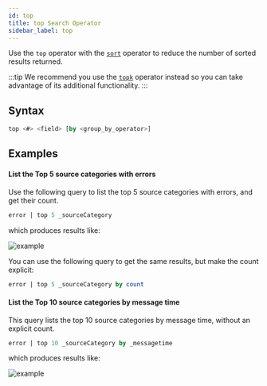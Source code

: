 ```yaml
---
id: top
title: top Search Operator
sidebar_label: top
---
```


Use the `top` operator with the [`sort`](/docs/search/search-query-language/search-operators/sort) operator to reduce the number of sorted results returned.

:::tip
We recommend you use the [`topk`](/docs/search/search-query-language/search-operators/topk) operator instead so you can take advantage of its additional functionality.
:::

## Syntax

```sql
top <#> <field> [by <group_by_operator>]
```

## Examples

#### List the Top 5 source categories with errors

Use the following query to list the top 5 source categories with errors, and get their count.

```sql
error | top 5 _sourceCategory
```

which produces results like:

![example](/img/reuse/query-search/top_example1.png)

You can use the following query to get the same results, but make the
count explicit:

```sql
error | top 5 _sourceCategory by count
```

#### List the Top 10 source categories by message time

This query lists the top 10 source categories by message time, without
an explicit count.

```sql
error | top 10 _sourceCategory by _messagetime
```

which produces results like:

![example](/img/reuse/query-search/top_example3.png)
